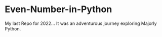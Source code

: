 # Even-Number-in-Python
My last Repo for 2022...
It was an adventurous journey exploring Majorly Python. 
